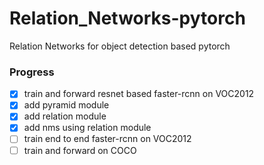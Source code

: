 # Relation_Networks-pytorch
Relation Networks for object detection based pytorch

### Progress

- [x] train and forward resnet based faster-rcnn on VOC2012
- [x] add pyramid module
- [x] add relation module
- [x] add nms using relation module
- [ ] train end to end faster-rcnn on VOC2012
- [ ] train and forward on COCO
